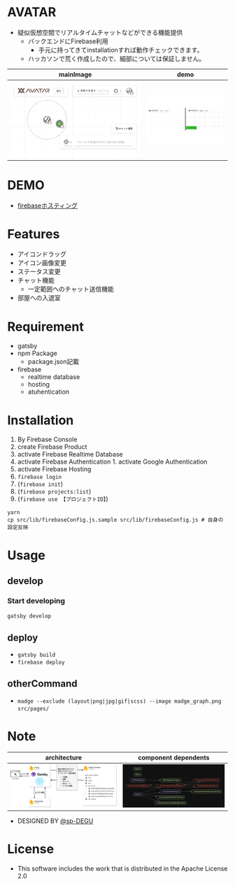 # AVATAR

- 疑似仮想空間でリアルタイムチャットなどができる機能提供
  - バックエンドにFirebase利用
    - 手元に持ってきてinstallationすれば動作チェックできます。
  - ハッカソンで荒く作成したので、細部については保証しません。

|mainImage|demo|
|---|---|
|<img src="./screenshot/main.png" />|<img src="./screenshot/action.gif" />|

# DEMO

- [firebaseホスティング](https://avatar-area.web.app/)

# Features

- アイコンドラッグ
- アイコン画像変更
- ステータス変更
- チャット機能
  - 一定範囲へのチャット送信機能
- 部屋への入退室

# Requirement

+ gatsby
+ npm Package
  + package.json記載
+ firebase
  + realtime database
  + hosting
  + atuhentication

# Installation

1. By Firebase Console
  1. create Firebase Product
  1. activate Firebase Realtime Database
  1. activate Firebase Authentication
    1. activate Google Authentication
  1. activate Firebase Hosting
1. `firebase login`
1. (`firebase init`)
1. (`firebase projects:list`)
1. (`firebase use 【プロジェクトID】`)
 
```shell
yarn
cp src/lib/firebaseConfig.js.sample src/lib/firebaseConfig.js # 自身の設定反映
```

# Usage

## develop

### Start developing

```shell
gatsby develop
```

## deploy

- `gatsby build`
- `firebase deploy`

## otherCommand

+ `madge --exclude (layout|png|jpg|gif|scss) --image madge_graph.png src/pages/`

# Note

|architecture|component dependents|
|---|---|
|<img src="./screenshot/architecture.png" />|<img src="./madge_graph.png" />|

* DESIGNED BY [@sp-DEGU](https://github.com/sp-DEGU)

# License

+ This software includes the work that is distributed in the Apache License 2.0
